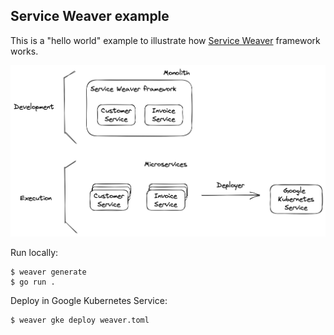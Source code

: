 ## Service Weaver example

This is a "hello world" example to illustrate how [Service Weaver](https://serviceweaver.dev) framework works.

![Diagram](diagram.png)

Run locally:

```
$ weaver generate
$ go run .
```

Deploy in Google Kubernetes Service:

```
$ weaver gke deploy weaver.toml
```

